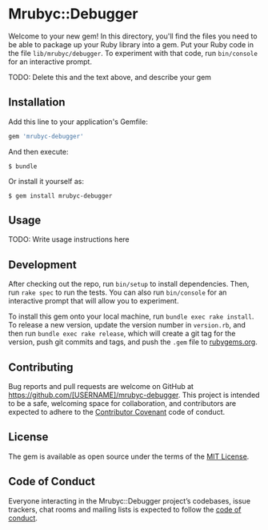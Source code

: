 # Mrubyc::Debugger

Welcome to your new gem! In this directory, you'll find the files you need to be able to package up your Ruby library into a gem. Put your Ruby code in the file `lib/mrubyc/debugger`. To experiment with that code, run `bin/console` for an interactive prompt.

TODO: Delete this and the text above, and describe your gem

## Installation

Add this line to your application's Gemfile:

```ruby
gem 'mrubyc-debugger'
```

And then execute:

    $ bundle

Or install it yourself as:

    $ gem install mrubyc-debugger

## Usage

TODO: Write usage instructions here

## Development

After checking out the repo, run `bin/setup` to install dependencies. Then, run `rake spec` to run the tests. You can also run `bin/console` for an interactive prompt that will allow you to experiment.

To install this gem onto your local machine, run `bundle exec rake install`. To release a new version, update the version number in `version.rb`, and then run `bundle exec rake release`, which will create a git tag for the version, push git commits and tags, and push the `.gem` file to [rubygems.org](https://rubygems.org).

## Contributing

Bug reports and pull requests are welcome on GitHub at https://github.com/[USERNAME]/mrubyc-debugger. This project is intended to be a safe, welcoming space for collaboration, and contributors are expected to adhere to the [Contributor Covenant](http://contributor-covenant.org) code of conduct.

## License

The gem is available as open source under the terms of the [MIT License](https://opensource.org/licenses/MIT).

## Code of Conduct

Everyone interacting in the Mrubyc::Debugger project’s codebases, issue trackers, chat rooms and mailing lists is expected to follow the [code of conduct](https://github.com/[USERNAME]/mrubyc-debugger/blob/master/CODE_OF_CONDUCT.md).
